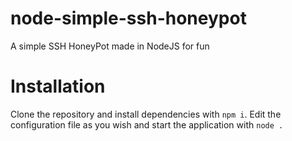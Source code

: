 # node-simple-ssh-honeypot
A simple SSH HoneyPot made in NodeJS for fun

# Installation

Clone the repository and install dependencies with `npm i`. Edit the configuration file as you wish and start the application with `node .`
